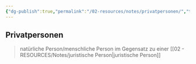 ```yaml
---
{"dg-publish":true,"permalink":"/02-resources/notes/privatpersonen/","tags":["bwl"],"noteIcon":"","updated":"2024-06-10T02:02:17.000+02:00"}
---
```


## Privatpersonen 
> natürliche Person/menschliche Person im Gegensatz zu einer [[02 - RESOURCES/Notes/juristische Person\|juristische Person]]

